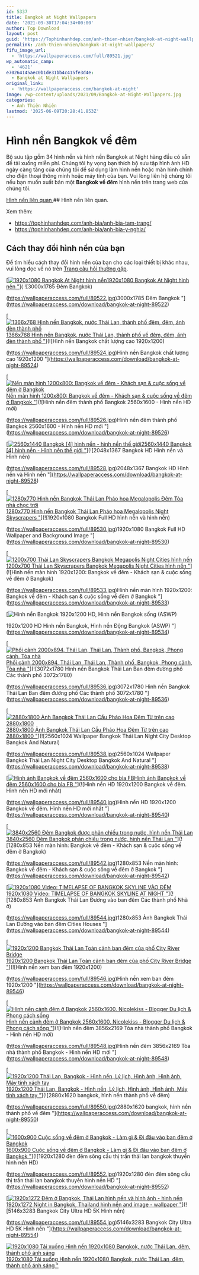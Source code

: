```yaml
---
id: 5337
title: Bangkok at Night Wallpapers
date: '2021-09-30T17:04:34+00:00'
author: Top Download
layout: post
guid: 'https://Tophinhanhdep.com/anh-thien-nhien/bangkok-at-night-wallpapers/'
permalink: /anh-thien-nhien/bangkok-at-night-wallpapers/
fifu_image_url:
  - 'https://wallpaperaccess.com/full/89521.jpg'
wp_automatic_camp:
  - '4621'
e70264145aec0b1de31bb4c415fe3d4e:
  - Bangkok at Night Wallpapers
original_link:
  - 'https://wallpaperaccess.com/bangkok-at-night'
image: /wp-content/uploads/2021/09/Bangkok-at-Night-Wallpapers.jpg
categories:
  - Ảnh Thiên Nhiên
lastmod: '2025-06-09T20:28:41.853Z'
---
```

# Hình nền Bangkok về đêm

Bộ sưu tập gồm 34 hình nền và hình nền Bangkok at Night hàng đầu có sẵn để tải xuống miễn phí. Chúng tôi hy vọng bạn thích bộ sưu tập hình ảnh HD ngày càng tăng của chúng tôi để sử dụng làm hình nền hoặc màn hình chính cho điện thoại thông minh hoặc máy tính của bạn. Vui lòng liên hệ chúng tôi nếu bạn muốn xuất bản một **Bangkok về đêm** hình nền trên trang web của chúng tôi.

[Hình nền liên quan ](#related) ## Hình nền liên quan.

   
 Xem thêm:

   
- <https://tophinhanhdep.com/anh-bia/anh-bia-tam-trang/>
- <https://tophinhanhdep.com/anh-bia/anh-bia-y-nghia/>

## Cách thay đổi hình nền của bạn

Để tìm hiểu cách thay đổi hình nền của bạn cho các loại thiết bị khác nhau, vui lòng đọc về nó trên [Trang câu hỏi thường gặp](https://tophinhanhdep.com/faq/).

  
[[![1920x1080 Bangkok At Night hình nền](https://wallpaperaccess.com/full/89521.jpg)1920x1080 Bangkok At Night hình nền "](https://wallpaperaccess.com/download/bangkok-at-night-89521)]( ![3000x1785 Đêm Bangkok)

(https://wallpaperaccess.com/full/89522.jpg)3000x1785 Đêm Bangkok "](https://wallpaperaccess.com/download/bangkok-at-night-89522)

[[![1366x768 Hình nền Bangkok, nước Thái Lan, thành phố đêm, đêm, ánh đèn thành phố](https://wallpaperaccess.com/full/89523.jpg)1366x768 Hình nền Bangkok, nước Thái Lan, thành phố về đêm, đêm, ánh đèn thành phố "](https://wallpaperaccess.com/download/bangkok-at-night-89523)](![Hình nền Bangkok chất lượng cao 1920x1200)

(https://wallpaperaccess.com/full/89524.jpg)Hình nền Bangkok chất lượng cao 1920x1200 "](https://wallpaperaccess.com/download/bangkok-at-night-89524)

[[![Nền màn hình 1200x800: Bangkok về đêm - Khách sạn & cuộc sống về đêm ở Bangkok](https://wallpaperaccess.com/full/89525.jpg)Nền màn hình 1200x800: Bangkok về đêm - Khách sạn &amp; cuộc sống về đêm ở Bangkok "](https://wallpaperaccess.com/download/bangkok-at-night-89525)](![Hình nền đêm thành phố Bangkok 2560x1600 - Hình nền HD mới)

(https://wallpaperaccess.com/full/89526.jpg)Hình nền đêm thành phố Bangkok 2560x1600 - Hình nền HD mới "](https://wallpaperaccess.com/download/bangkok-at-night-89526)

[[![2560x1440 Bangkok [4] hình nền - hình nền thế giới](https://wallpaperaccess.com/full/89527.jpg)2560x1440 Bangkok \[4\] hình nền - Hình nền thế giới "](https://wallpaperaccess.com/download/bangkok-at-night-89527)](![2048x1367 Bangkok HD Hình nền và Hình nền)

(https://wallpaperaccess.com/full/89528.jpg)2048x1367 Bangkok HD Hình nền và Hình nền "](https://wallpaperaccess.com/download/bangkok-at-night-89528)

[[![1280x770 Hình nền Bangkok Thái Lan Pháo hoa Megalopolis Đêm Tòa nhà chọc trời](https://wallpaperaccess.com/full/89529.jpg)1280x770 Hình nền Bangkok Thái Lan Pháo hoa Megalopolis Night Skyscrapers "](https://wallpaperaccess.com/download/bangkok-at-night-89529)](![1920x1080 Bangkok Full HD hình nền và hình nền)

(https://wallpaperaccess.com/full/89530.jpg)1920x1080 Bangkok Full HD Wallpaper and Background Image "](https://wallpaperaccess.com/download/bangkok-at-night-89530)

[[![1200x700 Thái Lan Skyscrapers Bangkok Megapolis Night Cities hình nền](https://wallpaperaccess.com/full/89531.jpg)1200x700 Thái Lan Skyscrapers Bangkok Megapolis Night Cities hình nền "](https://wallpaperaccess.com/download/bangkok-at-night-89531)](![Hình nền màn hình 1920x1200: Bangkok về đêm - Khách sạn & cuộc sống về đêm ở Bangkok)

(https://wallpaperaccess.com/full/89533.jpg)Hình nền màn hình 1920x1200: Bangkok về đêm - Khách sạn &amp; cuộc sống về đêm ở Bangkok "](https://wallpaperaccess.com/download/bangkok-at-night-89533)

[![Hình nền Bangkok 1920x1200 HD, Hình nền Bangkok sống (ASWP)](https://wallpaperaccess.com/full/89534.jpg)

1920x1200 HD Hình nền Bangkok, Hình nền Động Bangkok (ASWP) "](https://wallpaperaccess.com/download/bangkok-at-night-89534)

[[![Phối cảnh 2000x894, Thái Lan, Thái Lan, Thành phố, Bangkok, Phong cảnh, Tòa nhà](https://wallpaperaccess.com/full/89535.jpg)Phối cảnh 2000x894, Thái Lan, Thái Lan, Thành phố, Bangkok, Phong cảnh, Tòa nhà "](https://wallpaperaccess.com/download/bangkok-at-night-89535)](![3072x1780 Hình nền Bangkok Thái Lan Ban đêm đường phố Các thành phố 3072x1780)

(https://wallpaperaccess.com/full/89536.jpg)3072x1780 Hình nền Bangkok Thái Lan Ban đêm đường phố Các thành phố 3072x1780 "](https://wallpaperaccess.com/download/bangkok-at-night-89536)

[[![2880x1800 Ảnh Bangkok Thái Lan Cầu Pháo Hoa Đêm Từ trên cao 2880x1800](https://wallpaperaccess.com/full/89537.jpg)2880x1800 Ảnh Bangkok Thái Lan Cầu Pháo Hoa Đêm Từ trên cao 2880x1800 "](https://wallpaperaccess.com/download/bangkok-at-night-89537)](![2560x1024 Wallpaper Bangkok Thái Lan Night City Desktop Bangkok And Natural)

(https://wallpaperaccess.com/full/89538.jpg)2560x1024 Wallpaper Bangkok Thái Lan Night City Desktop Bangkok And Natural "](https://wallpaperaccess.com/download/bangkok-at-night-89538)

[[![Hình ảnh Bangkok về đêm 2560x1600 cho bìa FB](https://wallpaperaccess.com/full/89539.jpg)Hình ảnh Bangkok về đêm 2560x1600 cho bìa FB "](https://wallpaperaccess.com/download/bangkok-at-night-89539)](![Hình nền HD 1920x1200 Bangkok về đêm.  Hình nền HD mới nhất)

(https://wallpaperaccess.com/full/89540.jpg)Hình nền HD 1920x1200 Bangkok về đêm. Hình nền HD mới nhất "](https://wallpaperaccess.com/download/bangkok-at-night-89540)

[[![3840x2560 Đêm Bangkok được phản chiếu trong nước, hình nền Thái Lan](https://wallpaperaccess.com/full/89541.jpg)3840x2560 Đêm Bangkok phản chiếu trong nước, hình nền Thái Lan "](https://wallpaperaccess.com/download/bangkok-at-night-89541)](![1280x853 Nền màn hình: Bangkok về đêm - Khách sạn & cuộc sống về đêm ở Bangkok)

(https://wallpaperaccess.com/full/89542.jpg)1280x853 Nền màn hình: Bangkok về đêm - Khách sạn &amp; cuộc sống về đêm ở Bangkok "](https://wallpaperaccess.com/download/bangkok-at-night-89542)

[[![1920x1080 Video: TIMELAPSE OF BANGKOK SKYLINE VÀO ĐÊM](https://wallpaperaccess.com/full/89543.jpg)1920x1080 Video: TIMELAPSE OF BANGKOK SKYLINE AT NIGHT "](https://wallpaperaccess.com/download/bangkok-at-night-89543)](![1280x853 Ảnh Bangkok Thái Lan Đường vào ban đêm Các thành phố Nhà ở)

(https://wallpaperaccess.com/full/89544.jpg)1280x853 Ảnh Bangkok Thái Lan Đường vào ban đêm Cities Houses "](https://wallpaperaccess.com/download/bangkok-at-night-89544)

[[![1920x1200 Bangkok Thái Lan Toàn cảnh ban đêm của phố City River Bridge](https://wallpaperaccess.com/full/89545.jpg)1920x1200 Bangkok Thái Lan Toàn cảnh ban đêm của phố City River Bridge "](https://wallpaperaccess.com/download/bangkok-at-night-89545)](![Hình nền xem ban đêm 1920x1200)

(https://wallpaperaccess.com/full/89546.jpg)Hình nền xem ban đêm 1920x1200 "](https://wallpaperaccess.com/download/bangkok-at-night-89546)

[[![Hình nền cảnh đêm ở Bangkok 2560x1600.  Nicolekiss - Blogger Du lịch & Phong cách sống](https://wallpaperaccess.com/full/89547.jpg)Hình nền cảnh đêm ở Bangkok 2560x1600. Nicolekiss - Blogger Du lịch &amp; Phong cách sống "](https://wallpaperaccess.com/download/bangkok-at-night-89547)](![Hình nền đêm 3856x2169 Tòa nhà thành phố Bangkok - Hình nền HD mới)

(https://wallpaperaccess.com/full/89548.jpg)Hình nền đêm 3856x2169 Tòa nhà thành phố Bangkok - Hình nền HD mới "](https://wallpaperaccess.com/download/bangkok-at-night-89548)

[[![1920x1200 Thái Lan, Bangkok - Hình nền, Lý lịch, Hình ảnh, Hình ảnh, Máy tính xách tay](https://wallpaperaccess.com/full/89549.jpg)1920x1200 Thái Lan, Bangkok - Hình nền, Lý lịch, Hình ảnh, Hình ảnh, Máy tính xách tay "](https://wallpaperaccess.com/download/bangkok-at-night-89549)](![2880x1620 bangkok, hình nền thành phố về đêm)

(https://wallpaperaccess.com/full/89550.jpg)2880x1620 bangkok, hình nền thành phố về đêm "](https://wallpaperaccess.com/download/bangkok-at-night-89550)

[[![1600x900 Cuộc sống về đêm ở Bangkok - Làm gì & Đi đâu vào ban đêm ở Bangkok](https://wallpaperaccess.com/full/89551.jpg)1600x900 Cuộc sống về đêm ở Bangkok - Làm gì &amp; Đi đâu vào ban đêm ở Bangkok "](https://wallpaperaccess.com/download/bangkok-at-night-89551)](![1920x1280 đèn đêm sông cầu thị trấn thái lan bangkok thuyền hình nền HD)

(https://wallpaperaccess.com/full/89552.jpg)1920x1280 đèn đêm sông cầu thị trấn thái lan bangkok thuyền hình nền HD "](https://wallpaperaccess.com/download/bangkok-at-night-89552)

[[![1920x1272 Đêm ở Bangkok, Thái Lan hình nền và hình ảnh - hình nền](https://wallpaperaccess.com/full/89553.jpg)1920x1272 Night in Bangkok, Thailand hình nền and image - wallpaper "](https://wallpaperaccess.com/download/bangkok-at-night-89553)](![5146x3283 Bangkok City Ultra HD 5K Hình nền)

(https://wallpaperaccess.com/full/89554.jpg)5146x3283 Bangkok City Ultra HD 5K Hình nền "](https://wallpaperaccess.com/download/bangkok-at-night-89554)

[![1920x1080 Tải xuống Hình nền 1920x1080 Bangkok, nước Thái Lan, đêm, thành phố ánh sáng](https://wallpaperaccess.com/full/89555.jpg)1920x1080 Tải xuống Hình nền 1920x1080 Bangkok, nước Thái Lan, đêm, thành phố ánh sáng "](https://wallpaperaccess.com/download/bangkok-at-night-89555)
